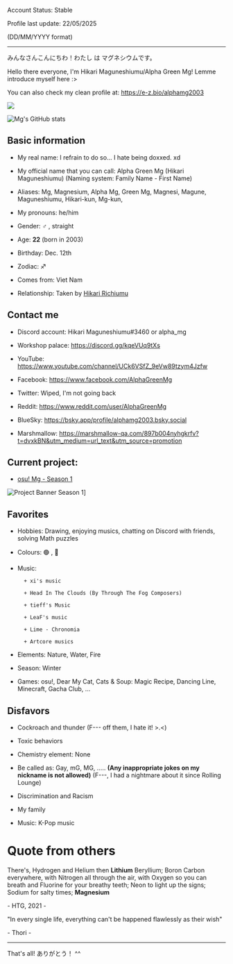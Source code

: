 Account Status: Stable

Profile last update: 22/05/2025 

(DD/MM/YYYY format)

---

みんなさんこんにちわ！わたし は マグネシウムです。  

Hello there everyone, I'm Hikari Maguneshiumu/Alpha Green Mg! Lemme introduce myself here :>

You can also check my clean profile at: https://e-z.bio/alphamg2003

![](https://osu-sig.vercel.app/card?user=Alpha%20Green%20Mg&mode=catch&lang=en&animation=true&hue=125) 

![Mg's GitHub stats](https://github-readme-stats.vercel.app/api?username=greenmg2003&show_icons=true&theme=merko)

## Basic information
- My real name: I refrain to do so... I hate being doxxed. xd

- My official name that you can call: Alpha Green Mg (Hikari Maguneshiumu) (Naming system: Family Name - First Name)

- Aliases: Mg, Magnesium, Alpha Mg, Green Mg, Magnesi, Magune, Maguneshiumu, Hikari-kun, Mg-kun, 

- My pronouns: he/him

- Gender: ♂️ , straight

- Age: **22** (born in 2003)

- Birthday: Dec. 12th

- Zodiac: ♐

- Comes from: Viet Nam

- Relationship: Taken by [Hikari Richiumu](https://github.com/hikari2006)

## Contact me

- Discord account: Hikari Maguneshiumu#3460 or alpha_mg

- Workshop palace: https://discord.gg/kqeVUq9tXs

- YouTube: https://www.youtube.com/channel/UCk6VSfZ_9eVw89tzym4Jzfw

- Facebook: https://www.facebook.com/AlphaGreenMg

- Twitter: Wiped, I'm not going back

- Reddit: https://www.reddit.com/user/AlphaGreenMg

- BlueSky: https://bsky.app/profile/alphamg2003.bsky.social

- Marshmallow: https://marshmallow-qa.com/897b004nyhgkrfv?t=dvxkBN&utm_medium=url_text&utm_source=promotion

## Current project:

- [osu! Mg - Season 1](https://github.com/alphamg2003/osu-mg-reload)

![Project Banner Season 1](https://github.com/user-attachments/assets/a769a7f7-a899-40cf-9699-467ea15445b5)]

## Favorites
- Hobbies: Drawing, enjoying musics, chatting on Discord with friends, solving Math puzzles

- Colours: 🟢 , 🔵

- Music:

        + xi's music
        
        + Head In The Clouds (By Through The Fog Composers)
        
        + tieff's Music
        
        + LeaF's music
        
        + Lime - Chronomia
        
        + Artcore musics
        
- Elements: Nature, Water, Fire

- Season: Winter

- Games: osu!, Dear My Cat, Cats & Soup: Magic Recipe, Dancing Line, Minecraft, Gacha Club, ...

## Disfavors

- Cockroach and thunder (F--- off them, I hate it! >.<)
    
- Toxic behaviors

- Chemistry element: None
    
- Be called as: Gay, mG, MG, ..... **(Any inappropriate jokes on my nickname is not allowed)** (F---, I had a nightmare about it since Rolling Lounge)
    
- Discrimination and Racism
    
- My family
    
- Music: K-Pop music


# Quote from others

There's, Hydrogen and Helium then **Lithium** Beryllium; Boron Carbon everywhere, with Nitrogen all through the air, with Oxygen so you can breath and Fluorine for your breathy teeth; Neon to light up the signs; Sodium for salty times; **Magnesium** 

\- HTG, 2021 -

"In every single life, everything can't be happened flawlessly as their wish"

\- Thori -

---

That's all! ありがとう！ ^^


<!---
greenmg2003/greenmg2003 is a ✨ special ✨ repository because its `README.md` (this file) appears on your GitHub profile.
You can click the Preview link to take a look at your changes.
--->
